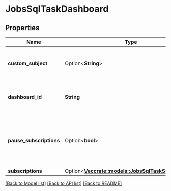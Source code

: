 # JobsSqlTaskDashboard

## Properties

Name | Type | Description | Notes
------------ | ------------- | ------------- | -------------
**custom_subject** | Option<**String**> | Subject of the email sent to subscribers of this task. | [optional]
**dashboard_id** | **String** | The canonical identifier of the SQL dashboard. | 
**pause_subscriptions** | Option<**bool**> | If true, the dashboard snapshot is not taken, and emails are not sent to subscribers. | [optional]
**subscriptions** | Option<[**Vec<crate::models::JobsSqlTaskSubscription>**](JobsSqlTaskSubscription.md)> |  | [optional]

[[Back to Model list]](../README.md#documentation-for-models) [[Back to API list]](../README.md#documentation-for-api-endpoints) [[Back to README]](../README.md)


